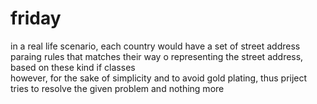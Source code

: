 # friday
 in a real life scenario, each country would have a set of street address paraing rules that matches their way o representing the street address, based on these kind if classes  
 however, for the sake of simplicity and to avoid gold plating, thus priject tries to resolve the given problem and nothing more  
